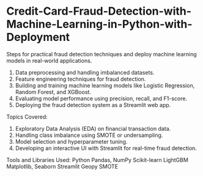 # Credit-Card-Fraud-Detection-with-Machine-Learning-in-Python-with-Deployment
Steps for practical fraud detection techniques and deploy machine learning models in real-world applications.
1. Data preprocessing and handling imbalanced datasets.
2. Feature engineering techniques for fraud detection.
3. Building and training machine learning models like Logistic Regression, Random Forest, and XGBoost.
4. Evaluating model performance using precision, recall, and F1-score.
5. Deploying the fraud detection system as a Streamlit web app.

 Topics Covered:
1. Exploratory Data Analysis (EDA) on financial transaction data.
2. Handling class imbalance using SMOTE or undersampling.
3. Model selection and hyperparameter tuning.
4. Developing an interactive UI with Streamlit for real-time fraud detection.

Tools and Libraries Used:
Python
Pandas, NumPy
Scikit-learn
LightGBM
Matplotlib, 
Seaborn
Streamlit
Geopy
SMOTE

